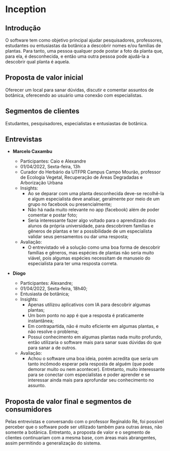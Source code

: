 # Inception

## Introdução
O software tem como objetivo principal ajudar pesquisadores, professores, estudantes ou entusiastas da botânica a descobrir nomes e/ou famílias de plantas. Para tanto, uma pessoa qualquer pode postar a foto da planta que, para ela, é desconhecida, e então uma outra pessoa pode ajudá-la a descobrir qual planta é aquela.

## Proposta de valor inicial 
Oferecer um local para sanar dúvidas, discutir e comentar assuntos de botânica, oferecendo ao usuário uma conexão com especialistas.

## Segmentos de clientes
Estudantes, pesquisadores, especialistas e entusiastas de botânica.

## Entrevistas
- **Marcelo Caxambu**
  - Participantes: Caio e Alexandre
  - 01/04/2022, Sexta-feira, 13h
  - Curador do Herbário da UTFPR Campus Campo Mourão, professor de Ecologia Vegetal, Recuperação de Áreas Degradadas e Arborização Urbana
  - Insights:
    - Ao se deparar com uma planta desconhecida deve-se recolhê-la e algum especialista deve analisar, geralmente por meio de um grupo no facebook ou presencialmente;
    - Não há nada muito relevante no app (facebook) além de poder comentar e postar foto;
    - Seria interessante fazer algo voltado para o aprendizado dos alunos da própria universidade, para descobrirem famílias e gêneros de plantas e ter a possibilidade de um especialista validar seus pensamentos ou dar uma resposta;
  - Avaliação:
    - O entrevistado vê a solução como uma boa forma de descobrir famílias e gêneros, mas espécies de plantas não seria muito viável, pois algumas espécies necessitam de manuseio do especialista para ter uma resposta correta.

- **Diogo**
  - Participantes: Alexandre;
  - 01/04/2022, Sexta-feira, 18h40;
  - Entusiasta de botânica;
  - Insights:
    - Apenas utilizou aplicativos com IA para descobrir algumas plantas;
    - Um bom ponto no app é que a resposta é praticamente instantânea;
    - Em contrapartida, não é muito eficiente em algumas plantas, e não resolve o problema;
    - Possui conhecimento em algumas plantas nada muito profundo, então utilizaria o software mais para sanar suas dúvidas do que para sanar a de outros.
  - Avaliação:
    - Achou o software uma boa ideia, porém acredita que seria um tanto incômodo esperar pela resposta de alguém (que pode demorar muito ou nem acontecer). Entretanto, muito interessante para se conectar com especialistas e poder aprender e se interessar ainda mais para aprofundar seu conhecimento no assunto.


## Proposta de valor final e segmentos de consumidores
Pelas entrevistas e conversando com o professor Reginaldo Ré, foi possível perceber que o software pode ser utilizado também para outras áreas, não somente a botânica. Entretanto, a proposta de valor e o segmento de clientes continuariam com a mesma base, com áreas mais abrangentes, assim permitindo a generalização do sistema.
